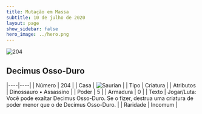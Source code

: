 ```yaml
---
title: Mutação em Massa
subtitle: 10 de julho de 2020
layout: page
show_sidebar: false
hero_image: ../hero.png
---
```


![204](https://cdn.keyforgegame.com/media/card_front/pt/479_204_99C6R8FF22C2_pt.png)

## Decimus Osso-Duro

|----|----|
| Número | 204 |
| Casa | ![Saurian](https://archonarcana.com/images/thumb/9/9e/Saurian_P.png/22px-Saurian_P.png "Sauro") |
| Tipo | Criatura |
| Atributos | Dinossauro • Assassino |
| Poder | 5 |
| Armadura | 0 |
| Texto | Jogar/Luta: Você pode exaltar Decimus Osso-Duro. Se o fizer, destrua uma criatura de poder menor que o de Decimus Osso-Duro. |
| Raridade | Incomum |
